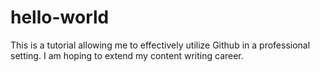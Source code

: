 # hello-world
This is a tutorial allowing me to effectively utilize Github in a professional setting. 
I am hoping to extend my content writing career. 
